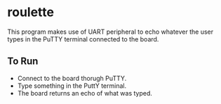 # roulette

This program makes use of UART peripheral to echo whatever the user types in the PuTTY terminal connected to the board.

## To Run

- Connect to the board thorugh PuTTY.
- Type something in the PuttY terminal.
- The board returns an echo of what was typed.
